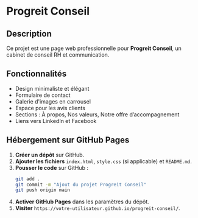 <!-- README.md -->
<!-- Ajoutez ce fichier à votre dépôt GitHub -->
<!-- README pour Progreit Conseil -->

# Progreit Conseil

## Description
Ce projet est une page web professionnelle pour **Progreit Conseil**, un cabinet de conseil RH et communication.

## Fonctionnalités
- Design minimaliste et élégant
- Formulaire de contact
- Galerie d'images en carrousel
- Espace pour les avis clients
- Sections : À propos, Nos valeurs, Notre offre d’accompagnement
- Liens vers LinkedIn et Facebook

## Hébergement sur GitHub Pages
1. **Créer un dépôt** sur GitHub.
2. **Ajouter les fichiers** `index.html`, `style.css` (si applicable) et `README.md`.
3. **Pousser le code** sur GitHub :
   ```bash
   git add .
   git commit -m "Ajout du projet Progreit Conseil"
   git push origin main
   ```
4. **Activer GitHub Pages** dans les paramètres du dépôt.
5. **Visiter** `https://votre-utilisateur.github.io/progreit-conseil/`.
